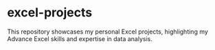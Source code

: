 # excel-projects
This repository showcases my personal Excel projects, highlighting my Advance Excel skills and expertise in data analysis.
